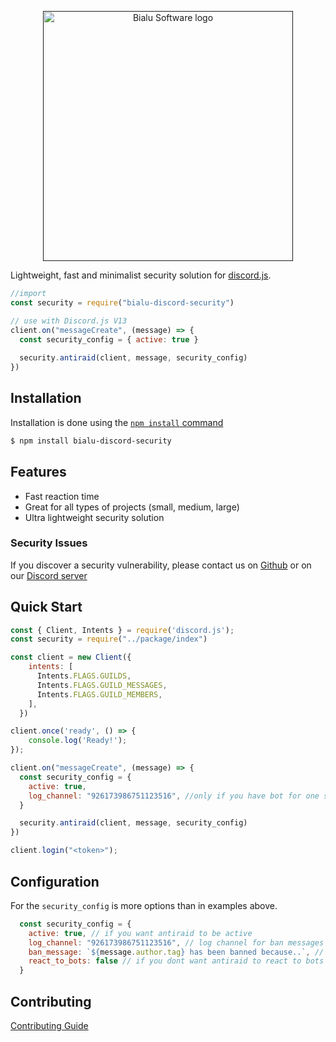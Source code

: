 <p align="center">
  <a href="" rel="noopener">
 <img width=400px height=400px src="https://cdn.discordapp.com/attachments/867078961799102474/898600193501564938/Bialu-logo-update.png" alt="Bialu Software logo"></a>
</p>

Lightweight, fast and minimalist security solution for [discord.js](https://discord.js.org/).

```js
//import
const security = require("bialu-discord-security")

// use with Discord.js V13
client.on("messageCreate", (message) => {
  const security_config = { active: true }
  
  security.antiraid(client, message, security_config)
})
```

## Installation

Installation is done using the
[`npm install` command](https://docs.npmjs.com/getting-started/installing-npm-packages-locally)

```bash
$ npm install bialu-discord-security
```

## Features

  * Fast reaction time
  * Great for all types of projects (small, medium, large)
  * Ultra lightweight security solution

### Security Issues

If you discover a security vulnerability, please contact us on [Github](https://github.com/Bialu-Software/Discord-Security/issues) or on our [Discord server](https://discord.gg/em8meadJ2X)

## Quick Start

```js
const { Client, Intents } = require('discord.js');
const security = require("../package/index")

const client = new Client({
    intents: [
      Intents.FLAGS.GUILDS,
      Intents.FLAGS.GUILD_MESSAGES,
      Intents.FLAGS.GUILD_MEMBERS,
    ],
  })

client.once('ready', () => {
	console.log('Ready!');
});

client.on("messageCreate", (message) => {
  const security_config = {
    active: true,
    log_channel: "926173986751123516", //only if you have bot for one server or handler (comming soon)
  }

  security.antiraid(client, message, security_config)
})

client.login("<token>");

```

## Configuration

For the `security_config` is more options than in examples above.

```js
  const security_config = {
    active: true, // if you want antiraid to be active
    log_channel: "926173986751123516", // log channel for ban messages etc...
    ban_message: `${message.author.tag} has been banned because..`, // custom message
    react_to_bots: false // if you dont want antiraid to react to bots
  }
```

## Contributing

[Contributing Guide](https://github.com/Bialu-Software/Discord-Security/blob/main/CONTRIBUTING.md)
